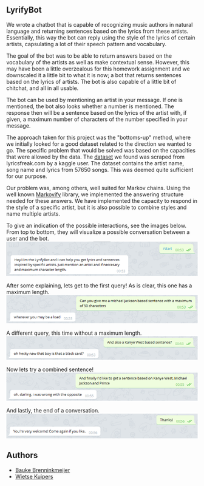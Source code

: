 ## LyrifyBot

We wrote a chatbot that is capable of recognizing music authors in natural language and returning sentences based on the lyrics from these artists. Essentially, this way the bot can reply using the style of the lyrics of certain artists, capsulating a lot of their speech pattern and vocabulary. 

The goal of the bot was to be able to return answers based on the vocabulary of the artists as well as make contextual sense. However, this may have been a little overzealous for this homework assignment and we downscaled it a little bit to what it is now; a bot that returns sentences based on the lyrics of artists. The bot is also capable of a little bit of chitchat, and all in all usable. 

The bot can be used by mentioning an artist in your message. If one is mentioned, the bot also looks whether a number is mentioned. The response then will be a sentence based on the lyrics of the artist with, if given, a maximum number of characters of the number specified in your message.

The approach taken for this project was the "bottoms-up" method, where we initially looked for a good dataset related to the direction we wanted to go. The specific problem that would be solved was based on the capacities that were allowed by the data. 
The [dataset](https://www.kaggle.com/dboshardy/ma-ma-markov-chain-ruler-of-the-funny-lyrics-game/data) we found was scraped from lyricsfreak.com by a kaggle user. The dataset contains the artist name, song name and lyrics from 57650 songs. This was deemed quite sufficient for our purpose. 

Our problem was, among others, well suited for Markov chains. Using the well known [Markovify](https://github.com/jsvine/markovify) library, we implemented the answering structure needed for these answers. We have implemented the capacity to respond in the style of a specific artist, but it is also possible to combine styles and name multiple artists. 

To give an indication of the possible interactions, see the images below. From top to bottom, they will visualize a possible conversation between a user and the bot. 
![greeting](/images/Capture.PNG)

After some explaining, lets get to the first query! As is clear, this one has a maximum length.
![start_interaction](/images/Capture1.PNG)

A different query, this time without a maximum length. 
![start_interaction](/images/Capture2.PNG)

Now lets try a combined sentence!
![start_interaction](/images/Capture3.PNG)

And lastly, the end of a conversation. 
![start_interaction](/images/Capture4.PNG)


## Authors
* [Bauke Brenninkmeijer](https://github.com/Baukebrenninkmeijer)
* [Wietse Kuipers](https://github.com/wkuipers)
